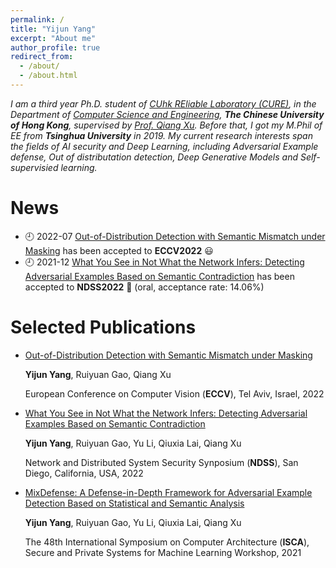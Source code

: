 ```yaml
---
permalink: /
title: "Yijun Yang"
excerpt: "About me"
author_profile: true
redirect_from: 
  - /about/
  - /about.html
---
```

*I am a third year Ph.D. student of [CUhk REliable Laboratory (CURE)](https://cure-lab.github.io/), in the Department of [Computer Science and Engineering](https://www.cse.cuhk.edu.hk/), **The Chinese University of Hong Kong**, supervised by [Prof. Qiang Xu](https://scholar.google.com/citations?user=eSiKPqUAAAAJ&hl=zh-CN). Before that, I got my M.Phil of EE from **Tsinghua University** in 2019. My current research interests span the fields of AI security and Deep Learning, including Adversarial Example defense, Out of distributation detection, Deep Generative Models and Self-supervisied learning.* 



News
======
- 🕘 2022-07 [Out-of-Distribution Detection with Semantic Mismatch under Masking](https://arxiv.org/abs/2208.00446) has been accepted to **ECCV2022** 😃
- 🕘 2021-12 [What You See in Not What the Network Infers: Detecting Adversarial Examples Based on Semantic Contradiction](https://arxiv.org/abs/2201.09650) has been accepted to **NDSS2022** 👏 (oral, acceptance rate: 14.06%)



Selected Publications
=====
- [Out-of-Distribution Detection with Semantic Mismatch under Masking](https://arxiv.org/abs/2208.00446)

  **Yijun Yang**, Ruiyuan Gao, Qiang Xu

  European Conference on Computer Vision (**ECCV**), Tel Aviv, Israel, 2022

- [What You See in Not What the Network Infers: Detecting Adversarial Examples Based on Semantic Contradiction](https://arxiv.org/abs/2201.09650)

  **Yijun Yang**, Ruiyuan Gao, Yu Li, Qiuxia Lai, Qiang Xu

  Network and Distributed System Security Synposium (**NDSS**), San Diego, California, USA, 2022

- [MixDefense: A Defense-in-Depth Framework for Adversarial Example Detection Based on Statistical and Semantic Analysis](https://arxiv.org/abs/2104.10076)

  **Yijun Yang**, Ruiyuan Gao, Yu Li, Qiuxia Lai, Qiang Xu

  The 48th International Symposium on Computer Architecture (**ISCA**), Secure and Private Systems for Machine Learning Workshop, 2021
